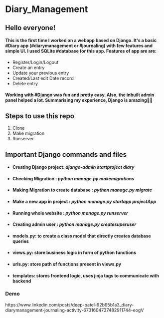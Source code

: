 # Diary_Management

<h2>Hello everyone!</h2>
<h4>This is the first time I worked on a webapp based on Django. It's a basic #Diary app (#diarymanagement or #journaling) with few features and simple UI. I used SQLite #database for this app. Features of app are are:</h4>
<ul>
<li>Register/Login/Logout</li>
<li>Create an entry</li>
<li>Update your previous entry</li>
<li>Created/Last edit Date record</li>
<li>Delete entry</li>
</ul>

<h4>Working with #Django was fun and pretty easy. Also, the inbuilt admin panel helped a lot. Summarising my experience, Django is amazing👍🏻</h4>

<h2> Steps to use this repo </h2>
<ol>
  <li>Clone</li>
  <li>Make migration</li>
  <li>Runserver</li>
</ol>

<h2> Important Django commands and files </h2>
<ul>
<li><h4> Creating Django project: <i>django-admin startproject diary </i></h4></li>
<li><h4> Checking Migration : <i>python manage.py makemigrations </i></h4></li>
<li><h4> Making Migration to create database : <i>python manage.py migrate </i></h4></li>
<li><h4> Make a new app in project : <i>python manage.py startapp projectApp </i></h4></li>
<li><h4> Running whole website : <i>python manage.py runserver </i></h4></li>
<li><h4> Creating admin user : <i>python manage.py createsuperuser </i></h4></li>
<li><h4>models.py: to create a class model that directly creates database queries</h4></li>
<li><h4>views.py: store business logic in form of python functions</h4></li>
<li><h4>urls.py: store path of functions present in views.py</h4></li>
<li><h4>templates: stores frontend logic, uses jinja tags to communicate with backend</h4></li>
</ul>

<h3>Demo </h3> https://www.linkedin.com/posts/deep-patel-92b95b1a3_diary-diarymanagement-journaling-activity-6731604737482911744-eogV
